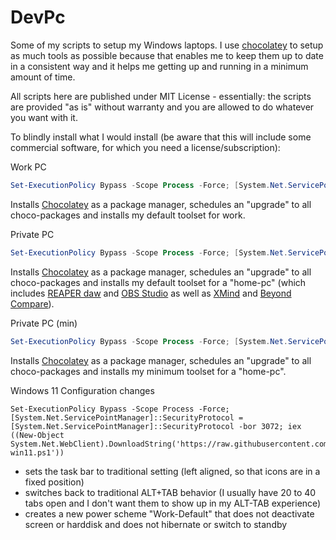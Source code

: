 # DevPc
Some of my scripts to setup my Windows laptops. I use [chocolatey](https://chocolatey.org/) to setup as much tools as possible because that enables me to keep them up to date in a consistent way and it helps me getting up and running in a minimum amount of time.

All scripts here are published under MIT License - essentially: the scripts are provided "as is" without warranty and you are allowed to do whatever you want with it.

To blindly install what I would install (be aware that this will include some commercial software, for which you need a license/subscription):

Work PC
```PowerShell
Set-ExecutionPolicy Bypass -Scope Process -Force; [System.Net.ServicePointManager]::SecurityProtocol = [System.Net.ServicePointManager]::SecurityProtocol -bor 3072; iex ((New-Object System.Net.WebClient).DownloadString('https://raw.githubusercontent.com/Interface007/DevPc/main/install-work.ps1'))
```
Installs [Chocolatey](https://chocolatey.org/) as a package manager, schedules an "upgrade" to all choco-packages and installs my default toolset for work.

Private PC
```PowerShell
Set-ExecutionPolicy Bypass -Scope Process -Force; [System.Net.ServicePointManager]::SecurityProtocol = [System.Net.ServicePointManager]::SecurityProtocol -bor 3072; iex ((New-Object System.Net.WebClient).DownloadString('https://raw.githubusercontent.com/Interface007/DevPc/main/install-privat.ps1'))
```
Installs [Chocolatey](https://chocolatey.org/) as a package manager, schedules an "upgrade" to all choco-packages and installs my default toolset for a "home-pc" (which includes [REAPER daw](https://www.reaper.fm/) and [OBS Studio](https://obsproject.com/) as well as [XMind](https://www.xmind.net/) and [Beyond Compare](https://www.scootersoftware.com/)).

Private PC (min)
```PowerShell
Set-ExecutionPolicy Bypass -Scope Process -Force; [System.Net.ServicePointManager]::SecurityProtocol = [System.Net.ServicePointManager]::SecurityProtocol -bor 3072; iex ((New-Object System.Net.WebClient).DownloadString('https://raw.githubusercontent.com/Interface007/DevPc/main/install-privat-min.ps1'))
```
Installs [Chocolatey](https://chocolatey.org/) as a package manager, schedules an "upgrade" to all choco-packages and installs my minimum toolset for a "home-pc".

Windows 11 Configuration changes
```
Set-ExecutionPolicy Bypass -Scope Process -Force; [System.Net.ServicePointManager]::SecurityProtocol = [System.Net.ServicePointManager]::SecurityProtocol -bor 3072; iex ((New-Object System.Net.WebClient).DownloadString('https://raw.githubusercontent.com/Interface007/DevPc/main/setup-win11.ps1'))
```
- sets the task bar to traditional setting (left aligned, so that icons are in a fixed position)
- switches back to traditional ALT+TAB behavior (I usually have 20 to 40 tabs open and I don't want them to show up in my ALT-TAB experience)
- creates a new power scheme "Work-Default" that does not deactivate screen or harddisk and does not hibernate or switch to standby
